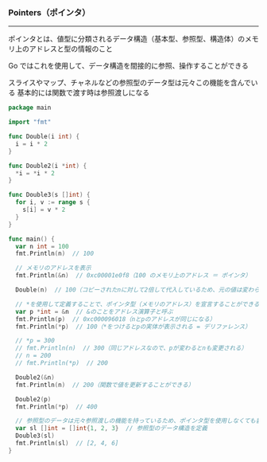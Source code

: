 ### Pointers（ポインタ）

---

ポインタとは、値型に分類されるデータ構造（基本型、参照型、構造体）のメモリ上のアドレスと型の情報のこと

Go ではこれを使用して、データ構造を間接的に参照、操作することができる

スライスやマップ、チャネルなどの参照型のデータ型は元々この機能を含んでいる
基本的には関数で渡す時は参照渡しになる

```go
package main

import "fmt"

func Double(i int) {
  i = i * 2
}

func Double2(i *int) {
  *i = *i * 2
}

func Double3(s []int) {
  for i, v := range s {
    s[i] = v * 2
  }
}

func main() {
  var n int = 100
  fmt.Println(n)  // 100

  // メモリのアドレスを表示
  fmt.Println(&n)  // 0xc00001e0f8（100 のメモリ上のアドレス ＝ ポインタ）

  Double(n)  // 100（コピーされたnに対して2倍して代入しているため、元の値は変わらず100）

  // *を使用して定義することで、ポインタ型（メモリのアドレス）を宣言することができる（参照渡し）
  var p *int = &n  // &のことをアドレス演算子と呼ぶ
  fmt.Println(p)  // 0xc000096018（nとpのアドレスが同じになる）
  fmt.Println(*p)  // 100（*をつけるとpの実体が表示される = デリファレンス）

  // *p = 300
  // fmt.Println(n)  // 300（同じアドレスなので、pが変わるとnも変更される）
  // n = 200
  // fmt.Println(*p)  // 200

  Double2(&n)
  fmt.Println(n)  // 200（関数で値を更新することができる）

  Double2(p)
  fmt.Println(*p)  // 400

  // 参照型のデータは元々参照渡しの機能を持っているため、ポインタ型を使用しなくても書き換え可能
  var sl []int = []int{1, 2, 3}  // 参照型のデータ構造を定義
  Double3(sl)
  fmt.Println(sl)  // [2, 4, 6]
}
```
